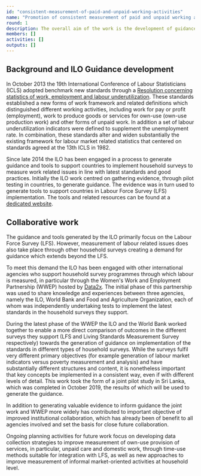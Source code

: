 ```yaml
---
id: "consistent-measurement-of-paid-and-unpaid-working-activities"
name: "Promotion of consistent measurement of paid and unpaid working activities"
round: 1
description: The overall aim of the work is the development of guidance on methods to achieve consistency in measurement of working activities across different household surveys through collaborative work between agencies.
members: []
activities: []
outputs: []
---
```


## Background and ILO Guidance development

In October 2013 the 19th International Conference of Labour Statisticians (ICLS) adopted benchmark new standards through a [Resolution concerning statistics of work, employment and labour underutilization](https://www.ilo.org/global/statistics-and-databases/meetings-and-events/international-conference-oflabour-statisticians/19/WCMS_230304/lang--en/index.htm). These standards established a new forms of work framework and related definitions which distinguished different working activities, including work for pay or profit (employment), work to produce goods or services for own-use (own-use production work) and other forms of unpaid work. In addition a set of labour underutilization indicators were defined to supplement the unemployment rate. In combination, these standards alter and widen substantially the existing framework for labour market related statistics that centered on standards agreed at the 13th ICLS in 1982.

Since late 2014 the ILO has been engaged in a process to generate guidance and tools to support countries to implement household surveys to measure work related issues in line with latest standards and good practices. Initially the ILO work centred on gathering evidence, through pilot testing in countries, to generate guidance. The evidence was in turn used to generate tools to support countries in Labour Force Survey (LFS) implementation. The tools and related resources can be found at a [dedicated website](https://ilo.org/lfsresources/).

## Collaborative work

The guidance and tools generated by the ILO primarily focus on the Labour Force Survey (LFS). However, measurement of labour related issues does also take place through other household surveys creating a demand for guidance which extends beyond the LFS.

To meet this demand the ILO has been engaged with other international agencies who support household survey programmes through which labour is measured, in particular through the Women's Work and Employment Partnership \(WWEP\) hosted by [Data2x](https://data2x.org/). The initial phase of this partnership was used to share knowledge and experiences between three agencies, namely the ILO, World Bank and Food and Agriculture Organization, each of whom was independently undertaking tests to implement the latest standards in the household surveys they support.

During the latest phase of the WWEP the ILO and the World Bank worked together to enable a more direct comparison of outcomes in the different surveys they support \(LFS and Living Standards Measurement Survey respectively\) towards the generation of guidance on implementation of the standards in different types of household surveys. While the surveys fulfil very different primary objectives \(for example generation of labour market indicators versus poverty measurement and analysis\) and have substantially different structures and content, it is nonetheless important that key concepts be implemented in a consistent way, even if with different levels of detail. This work took the form of a joint pilot study in Sri Lanka, which was completed in October 2019, the results of which will be used to generate the guidance.

In addition to generating valuable evidence to inform guidance the joint work and WWEP more widely has contributed to important objective of improved institutional collaboration, which has already been of benefit to all agencies involved and set the basis for close future collaboration.

Ongoing planning activities for future work focus on developing data collection strategies to improve measurement of own-use provision of services, in particular, unpaid care and domestic work, through time-use methods suitable for integration with LFS, as well as new approaches to improve measurement of informal market-oriented activities at household level.
